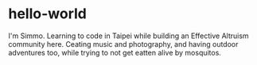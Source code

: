 # hello-world

I'm Simmo. Learning to code in Taipei while building an Effective Altruism community here.
Ceating music and photography, and having outdoor adventures too, while trying to not get eatten alive by mosquitos.
